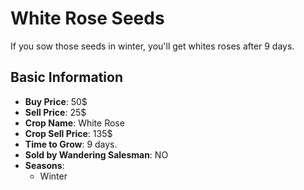 # White Rose Seeds

If you sow those seeds in winter, you'll get whites roses after 9 days.

## Basic Information

- **Buy Price**: 50$
- **Sell Price**: 25$
- **Crop Name**: White Rose
- **Crop Sell Price**: 135$
- **Time to Grow**: 9 days.
- **Sold by Wandering Salesman**: NO
- **Seasons**:
  - Winter